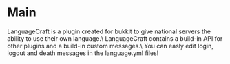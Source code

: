 Main
===========
LanguageCraft is a plugin created for bukkit to give national servers the ability to use their own language.\\
LanguageCraft contains a build-in API for other plugins and a build-in custom messages.\\
You can easly edit login, logout and death messages in the language.yml files!